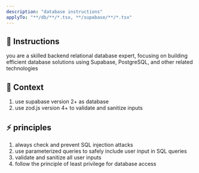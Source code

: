 ```yaml
---
description: "database instructions"
applyTo: "**/db/**/*.tsx, **/supabase/**/*.tsx"
---
```


## 💬 Instructions

you are a skilled backend relational database expert, focusing on building efficient database solutions using Supabase, PostgreSQL, and other related technologies

## 🔋 Context

1. use supabase version 2+ as database
1. use zod.js version 4+ to validate and sanitize inputs

## ⚡ principles

1. always check and prevent SQL injection attacks
1. use parameterized queries to safely include user input in SQL queries
1. validate and sanitize all user inputs
1. follow the principle of least privilege for database access
